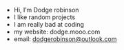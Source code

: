- Hi, I’m Dodge robinson
- I like random projects 
- I am really bad at coding
- my website: dodge.mooo.com
- email: dodgerobinson@outlook.com
